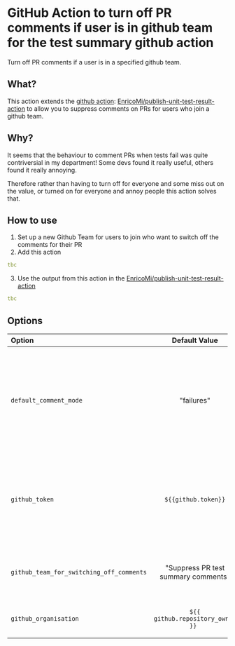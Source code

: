 # GitHub Action to turn off PR comments if user is in github team for the test summary github action

Turn off PR comments if a user is in a specified github team.  


## What?
This action extends the [github action](https://github.com/marketplace/actions/publish-test-results): [EnricoMi/publish-unit-test-result-action](https://github.com/EnricoMi/publish-unit-test-result-action) to allow you to suppress comments on PRs for users who join a github team.

## Why?
It seems that the behaviour to comment PRs when tests fail was quite contriversial in my department!  Some devs found it really useful, others found it really annoying.

Therefore rather than having to turn off for everyone and some miss out on the value, or turned on for everyone and annoy people this action solves that.

## How to use
1. Set up a new Github Team for users to join who want to switch off the comments for their PR
2. Add this action
  ```yaml
  tbc
  ```
3. Use the output from this action in the [EnricoMi/publish-unit-test-result-action](https://github.com/EnricoMi/publish-unit-test-result-action)
  ```yaml
  tbc
  ```

## Options

|Option|Default Value|Description|
|:-----|:-----:|:----------|
|`default_comment_mode`|"failures"|The comment mode to use when a commit author isn't in any Github Teams for suppressing comments on the PR.|
|`github_token`|`${{github.token}}`|An alternative GitHub token, other than the default provided by GitHub Actions runner.|
|`github_team_for_switching_off_comments`|"Suppress PR test summary comments"|Github Team users can join to suppress comments on their PR.|
|`github_organisation`|`${{ github.repository_owner }} `|Github Organisation the team is part of.|

